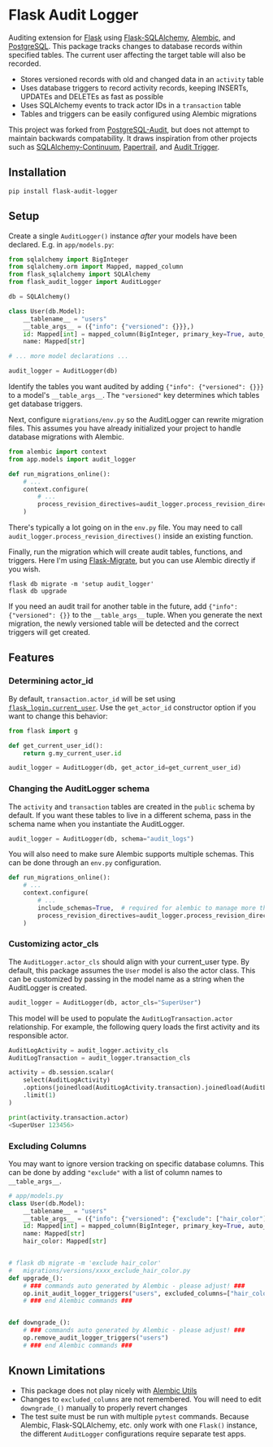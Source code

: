 # Flask Audit Logger

Auditing extension for [Flask](https://flask.palletsprojects.com/en/3.0.x/) using [Flask-SQLAlchemy](https://flask-sqlalchemy.palletsprojects.com/en/3.1.x/), [Alembic](https://alembic.sqlalchemy.org/en/latest/index.html), and [PostgreSQL](https://www.postgresql.org/).
This package tracks changes to database records within specified tables.
The current user affecting the target table will also be recorded.

- Stores versioned records with old and changed data in an `activity` table
- Uses database triggers to record activity records, keeping INSERTs, UPDATEs and DELETEs as fast as possible
- Uses SQLAlchemy events to track actor IDs in a `transaction` table
- Tables and triggers can be easily configured using Alembic migrations

This project was forked from [PostgreSQL-Audit](https://github.com/kvesteri/postgresql-audit), but does not attempt to maintain backwards compatability.
It draws inspiration from other projects such as [SQLAlchemy-Continuum](https://github.com/kvesteri/SQLAlchemy-Continuum), [Papertrail](https://github.com/airblade/paper_trail), and [Audit Trigger](https://github.com/2ndQuadrant/audit-trigger).

## Installation
```
pip install flask-audit-logger
```

## Setup
Create a single `AuditLogger()` instance _after_ your models have been declared. E.g. in `app/models.py`:
```python
from sqlalchemy import BigInteger
from sqlalchemy.orm import Mapped, mapped_column
from flask_sqlalchemy import SQLAlchemy
from flask_audit_logger import AuditLogger

db = SQLAlchemy()

class User(db.Model):
    __tablename__ = "users"
    __table_args__ = ({"info": {"versioned": {}}},)
    id: Mapped[int] = mapped_column(BigInteger, primary_key=True, auto_increment=True)
    name: Mapped[str]

# ... more model declarations ...

audit_logger = AuditLogger(db)
```
Identify the tables you want audited by adding `{"info": {"versioned": {}}}` to a model's `__table_args__`.
The `"versioned"` key determines which tables get database triggers.

Next, configure `migrations/env.py` so the AuditLogger can rewrite migration files.
This assumes you have already initialized your project to handle database migrations with Alembic.
```python
from alembic import context
from app.models import audit_logger

def run_migrations_online():
    # ...
    context.configure(
        # ...
        process_revision_directives=audit_logger.process_revision_directives,
    )
```
There's typically a lot going on in the `env.py` file.
You may need to call `audit_logger.process_revision_directives()` inside an existing function.

Finally, run the migration which will create audit tables, functions, and triggers.
Here I'm using [Flask-Migrate](https://flask-migrate.readthedocs.io/en/latest/), but you can use Alembic directly if you wish.
```
flask db migrate -m 'setup audit_logger'
flask db upgrade
```
If you need an audit trail for another table in the future, add `{"info": {"versioned": {}}` to the `__table_args__` tuple.
When you generate the next migration, the newly versioned table will be detected and the correct triggers will get created. 


## Features
### Determining actor_id
By default, `transaction.actor_id` will be set using [`flask_login.current_user`](https://flask-login.readthedocs.io/en/latest/#flask_login.current_user).
Use the `get_actor_id` constructor option if you want to change this behavior:
```python
from flask import g

def get_current_user_id():
    return g.my_current_user.id

audit_logger = AuditLogger(db, get_actor_id=get_current_user_id)
```

### Changing the AuditLogger schema
The `activity` and `transaction` tables are created in the `public` schema by default.
If you want these tables to live in a different schema, pass in the schema name when you instantiate the AuditLogger.
```python
audit_logger = AuditLogger(db, schema="audit_logs")
```

You will also need to make sure Alembic supports multiple schemas.
This can be done through an `env.py` configuration.
```python
def run_migrations_online():
    # ...
    context.configure(
        # ...
        include_schemas=True,  # required for alembic to manage more than the 'public' schema
        process_revision_directives=audit_logger.process_revision_directives,
    )
```

### Customizing actor_cls
The `AuditLogger.actor_cls` should align with your current_user type.
By default, this package assumes the `User` model is also the actor class.
This can be customized by passing in the model name as a string when the AuditLogger is created.
```python
audit_logger = AuditLogger(db, actor_cls="SuperUser")
```
This model will be used to populate the `AuditLogTransaction.actor` relationship.
For example, the following query loads the first activity and its responsible actor.
```python
AuditLogActivity = audit_logger.activity_cls
AuditLogTransaction = audit_logger.transaction_cls

activity = db.session.scalar(
    select(AuditLogActivity)
    .options(joinedload(AuditLogActivity.transaction).joinedload(AuditLogTransaction.actor))
    .limit(1)
)

print(activity.transaction.actor)
<SuperUser 123456>
```


### Excluding Columns
You may want to ignore version tracking on specific database columns.
This can be done by adding `"exclude"` with a list of column names to `__table_args__`.
```python
# app/models.py
class User(db.Model):
    __tablename__ = "users"
    __table_args__ = ({"info": {"versioned": {"exclude": ["hair_color"]}}},)
    id: Mapped[int] = mapped_column(BigInteger, primary_key=True, auto_increment=True)
    name: Mapped[str]
    hair_color: Mapped[str]


# flask db migrate -m 'exclude hair_color'
#   migrations/versions/xxxx_exclude_hair_color.py
def upgrade_():
    # ### commands auto generated by Alembic - please adjust! ###
    op.init_audit_logger_triggers("users", excluded_columns=["hair_color"])
    # ### end Alembic commands ###


def downgrade_():
    # ### commands auto generated by Alembic - please adjust! ###
    op.remove_audit_logger_triggers("users")
    # ### end Alembic commands ###
```


## Known Limitations
- This package does not play nicely with [Alembic Utils](https://github.com/olirice/alembic_utils)
- Changes to `excluded_columns` are not remembered. You will need to edit `downgrade_()` manually to properly revert changes
- The test suite must be run with multiple `pytest` commands. Because Alembic, Flask-SQLAlchemy, etc. only work with one `Flask()` instance, the different `AuditLogger` configurations require separate test apps.